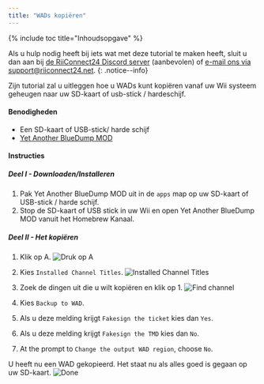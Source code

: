 ```yaml
---
title: "WADs kopiëren"
---
```


{% include toc title="Inhoudsopgave" %}

Als u hulp nodig heeft bij iets wat met deze tutorial te maken heeft, sluit u dan aan bij [de RiiConnect24 Discord server](https://discord.gg/b4Y7jfD) (aanbevolen) of [e-mail ons via support@riiconnect24.net](mailto:support@riiconnect24.net).
{: .notice--info}

Zijn tutorial zal u uitleggen hoe u WADs kunt kopiëren vanaf uw Wii systeem geheugen naar uw SD-kaart of usb-stick / hardeschijf.

#### Benodigheden
* Een SD-kaart of USB-stick/ harde schijf
* [Yet Another BlueDump MOD](https://hbb1.oscwii.org/hbb/Yet-Another-BlueDump-Mod/Yet-Another-BlueDump-Mod.zip)

#### Instructies
##### Deel I - Downloaden/Installeren

1. Pak Yet Another BlueDump MOD uit in de `apps` map op uw SD-kaart of USB-stick / harde schijf.
2. Stop de SD-kaart of USB stick in uw Wii en open Yet Another BlueDump MOD vanuit het Homebrew Kanaal.

##### Deel II - Het kopiëren
1. Klik op A. ![Druk op A](/images/DumpWADS/2.png)

2. Kies `Installed Channel Titles`. ![Installed Channel Titles](/images/DumpWADS/3.png)

3. Zoek de dingen uit die u wilt kopiëren en klik op 1. ![Find channel](/images/DumpWADS/4.png)

4. Kies `Backup to WAD`.
5. Als u deze melding krijgt `Fakesign the ticket` kies dan `Yes`.
6. Als u deze melding krijgt `Fakesign the TMD` kies dan `No`.
7. At the prompt to `Change the output WAD region`, choose `No`.

U heeft nu een WAD gekopieerd. Het staat nu als alles goed is gegaan op uw SD-kaart. ![Done](/images/DumpWADS/5.png)
